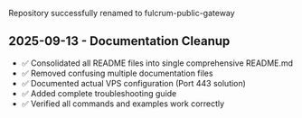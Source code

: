 Repository successfully renamed to fulcrum-public-gateway

## 2025-09-13 - Documentation Cleanup
- ✅ Consolidated all README files into single comprehensive README.md
- ✅ Removed confusing multiple documentation files
- ✅ Documented actual VPS configuration (Port 443 solution)
- ✅ Added complete troubleshooting guide
- ✅ Verified all commands and examples work correctly
